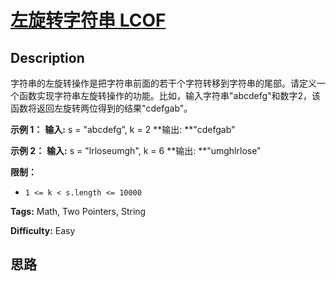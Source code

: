 # [左旋转字符串 LCOF][title]

## Description

字符串的左旋转操作是把字符串前面的若干个字符转移到字符串的尾部。请定义一个函数实现字符串左旋转操作的功能。比如，输入字符串"abcdefg"和数字2，该函数将返回左旋转两位得到的结果"cdefgab"。



**示例 1：**
            **输入:** s = "abcdefg", k = 2    **输出:  **"cdefgab"    

**示例 2：**
            **输入:** s = "lrloseumgh", k = 6    **输出:  **"umghlrlose"    



**限制：**

  * `1 <= k < s.length <= 10000`


**Tags:** Math, Two Pointers, String

**Difficulty:** Easy

## 思路

[title]: https://leetcode-cn.com/problems/zuo-xuan-zhuan-zi-fu-chuan-lcof
